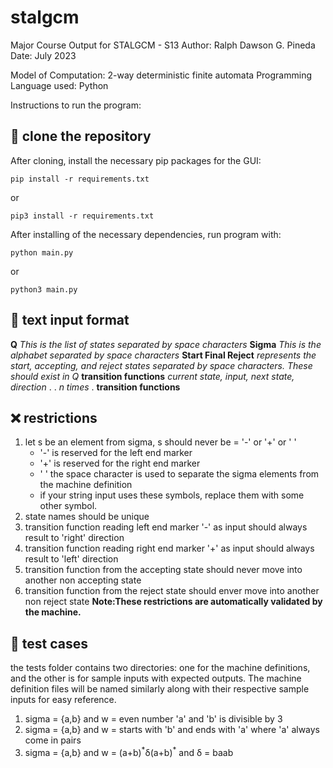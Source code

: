 # stalgcm
Major Course Output for STALGCM - S13
Author: Ralph Dawson G. Pineda
Date: July 2023

Model of Computation: 2-way deterministic finite automata
Programming Language used: Python

Instructions to run the program: 

## :rocket: clone the repository
After cloning, install the necessary pip packages for the GUI:

```
pip install -r requirements.txt
```
or 
```
pip3 install -r requirements.txt
```

After installing of the necessary dependencies, run program with:
```
python main.py
```
or
```
python3 main.py
```


## :trident: text input format
**Q**     *This is the list of states separated by space characters*
**Sigma**    *This is the alphabet separated by space characters*
**Start Final Reject**     *represents the start, accepting, and reject states separated by space characters. These should exist in Q*
**transition functions**    *current state, input, next state, direction*
.
.  *n times*
.
**transition functions** 

## :x: restrictions
1. let s be an element from sigma, s should never be = '-' or '+' or ' '
   - '-' is reserved for the left end marker
   - '+' is reserved for the right end marker
   - ' ' the space character is used to separate the sigma elements from the machine definition
   - if your string input uses these symbols, replace them with some other symbol.
2. state names should be unique
3. transition function reading left end marker '-' as input should always result to 'right' direction
4. transition function reading right end marker '+' as input should always result to 'left' direction
5. transition function from the accepting state should never move into another non accepting state
6. transition function from the reject state should enver move into another non reject state
**Note:These restrictions are automatically validated by the machine.**
  
## :dragon: test cases
the tests folder contains two directories: one for the machine definitions, and the other is for sample inputs
with expected outputs. The machine definition files will be named similarly along with their respective sample inputs
for easy reference.

1. sigma = {a,b} and w = even number 'a' and 'b' is divisible by 3
2. sigma = {a,b} and w = starts with 'b' and ends with 'a' where 'a' always come in pairs
3. sigma = {a,b} and w = (a+b)<sup>\*</sup>δ(a+b)<sup>\*</sup> and δ = baab